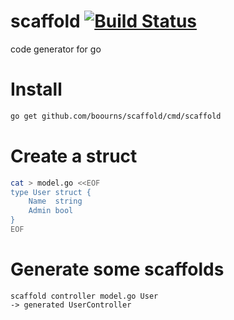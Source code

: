 # scaffold [![Build Status](https://travis-ci.org/boourns/scaffold.svg?branch=master)](https://travis-ci.org/boourns/scaffold)

code generator for go

# Install
```bash
go get github.com/boourns/scaffold/cmd/scaffold
```

# Create a struct
```bash
cat > model.go <<EOF
type User struct {
	Name  string
	Admin bool
}
EOF
```

# Generate some scaffolds
```
scaffold controller model.go User
-> generated UserController
```
